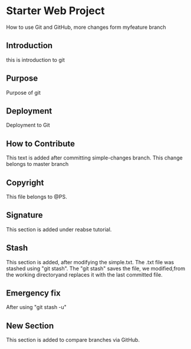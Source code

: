 # Starter Web Project

How to use Git and GitHub, more changes form myfeature branch

## Introduction

this is introduction to git

## Purpose

Purpose of git

## Deployment

Deployment to Git

## How to Contribute

This text is added after committing simple-changes branch. This change belongs to master branch

## Copyright
This file belongs to @PS.

## Signature
This section is added under reabse tutorial.

## Stash
This section is added, after modifying the simple.txt. The .txt file was stashed using "git stash". The "git stash" saves the file, we modified,from the working directoryand replaces it with the last committed file.

## Emergency fix
After using "git stash -u"

## New Section
This section is added to compare branches via GitHub.
